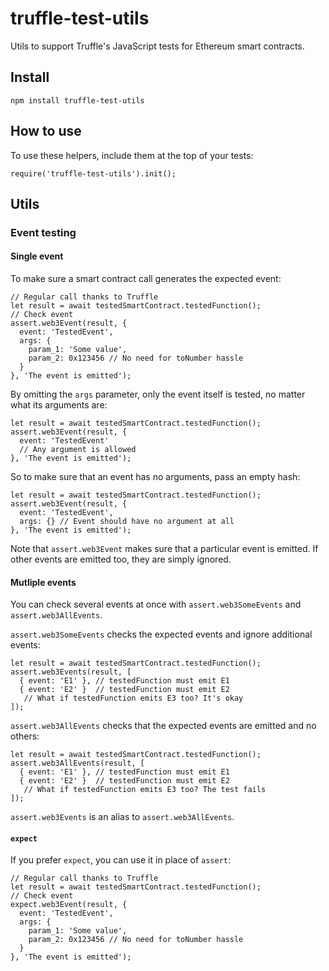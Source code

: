 # truffle-test-utils

Utils to support Truffle's JavaScript tests for Ethereum smart contracts.

## Install

    npm install truffle-test-utils

## How to use

To use these helpers, include them at the top of your tests:

    require('truffle-test-utils').init();

## Utils

### Event testing

#### Single event

To make sure a smart contract call generates the expected event:

    // Regular call thanks to Truffle
    let result = await testedSmartContract.testedFunction();
    // Check event
    assert.web3Event(result, {
      event: 'TestedEvent',
      args: {
        param_1: 'Some value',
        param_2: 0x123456 // No need for toNumber hassle
      }
    }, 'The event is emitted');

By omitting the `args` parameter, only the event itself is tested,
no matter what its arguments are:

    let result = await testedSmartContract.testedFunction();
    assert.web3Event(result, {
      event: 'TestedEvent'
      // Any argument is allowed
    }, 'The event is emitted');

So to make sure that an event has no arguments, pass an empty hash:

    let result = await testedSmartContract.testedFunction();
    assert.web3Event(result, {
      event: 'TestedEvent',
      args: {} // Event should have no argument at all
    }, 'The event is emitted');

Note that `assert.web3Event` makes sure that a particular event is emitted.
If other events are emitted too, they are simply ignored.

#### Mutliple events

You can check several events at once with `assert.web3SomeEvents` and
`assert.web3AllEvents`.

`assert.web3SomeEvents` checks the expected events and ignore additional events:

    let result = await testedSmartContract.testedFunction();
    assert.web3Events(result, [
      { event: 'E1' }, // testedFunction must emit E1
      { event: 'E2' }  // testedFunction must emit E2
       // What if testedFunction emits E3 too? It's okay
    ]);

`assert.web3AllEvents` checks that the expected events are emitted and no others:

    let result = await testedSmartContract.testedFunction();
    assert.web3AllEvents(result, [
      { event: 'E1' }, // testedFunction must emit E1
      { event: 'E2' }  // testedFunction must emit E2
       // What if testedFunction emits E3 too? The test fails
    ]);

`assert.web3Events` is an alias to `assert.web3AllEvents`.

#### `expect`

If you prefer `expect`, you can use it in place of `assert`:

    // Regular call thanks to Truffle
    let result = await testedSmartContract.testedFunction();
    // Check event
    expect.web3Event(result, {
      event: 'TestedEvent',
      args: {
        param_1: 'Some value',
        param_2: 0x123456 // No need for toNumber hassle
      }
    }, 'The event is emitted');
